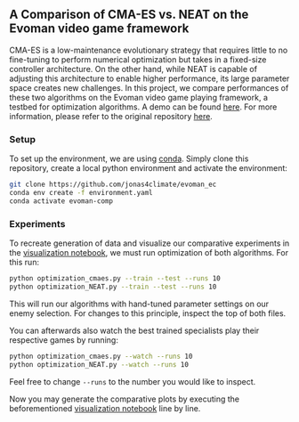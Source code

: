 ## A Comparison of CMA-ES vs. NEAT on the Evoman video game framework

CMA-ES is a low-maintenance evolutionary strategy that requires little to no fine-tuning to perform numerical optimization but takes in a fixed-size controller architecture. On the other hand, while NEAT is capable of adjusting this architecture to enable higher performance, its large parameter space creates new challenges. In this project, we compare performances of these two algorithms on the Evoman video game playing framework, a testbed for optimization algorithms. A demo can be found [here](https://www.youtube.com/watch?v=ZqaMjd1E4ZI). For more information, please refer to the original repository [here](https://github.com/karinemiras/evoman_framework).

### Setup

To set up the environment, we are using [conda](https://anaconda.org/anaconda/conda). Simply clone this repository, create a local python environment and activate the environment:

```sh
git clone https://github.com/jonas4climate/evoman_ec
conda env create -f environment.yaml
conda activate evoman-comp
```


### Experiments

To recreate generation of data and visualize our comparative experiments in the [visualization notebook](./visualization.ipynb), we must run optimization of both algorithms. For this run:

```sh
python optimization_cmaes.py --train --test --runs 10
python optimization_NEAT.py --train --test --runs 10
```

This will run our algorithms with hand-tuned parameter settings on our enemy selection. For changes to this principle, inspect the top of both files. 

You can afterwards also watch the best trained specialists play their respective games by running:

```sh
python optimization_cmaes.py --watch --runs 10
python optimization_NEAT.py --watch --runs 10
```

Feel free to change `--runs` to the number you would like to inspect.

Now you may generate the comparative plots by executing the beforementioned [visualization notebook](./visualization.ipynb) line by line.